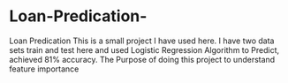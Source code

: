 # Loan-Predication-
Loan Predication 
This is a small project I have used here. I have two data sets train and test here and used Logistic Regression Algorithm to Predict, achieved 81% accuracy. 
The Purpose of doing this project to understand feature importance
